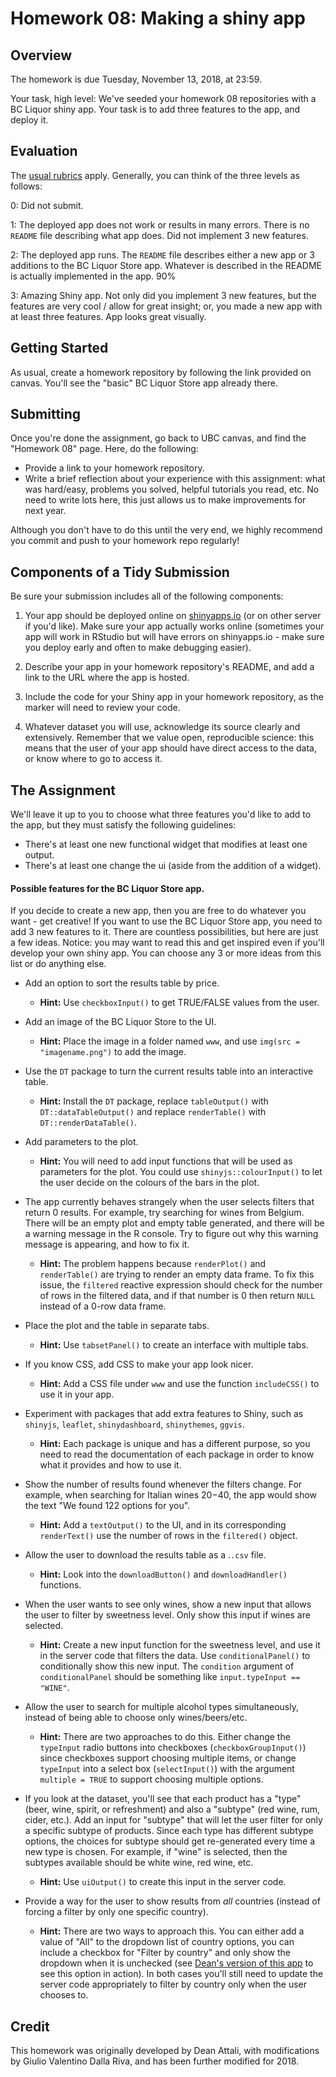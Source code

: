 # Homework 08: Making a shiny app

## Overview

The homework is due Tuesday, November 13, 2018, at 23:59.

Your task, high level: We've seeded your homework 08 repositories with a BC Liquor shiny app. Your task is to add three features to the app, and deploy it. 

## Evaluation

The [usual rubrics](http://stat545.com/Classroom/assignments/#evaluation) apply. Generally, you can think of the three levels as follows:

0: Did not submit.

1: The deployed app does not work or results in many errors. There is no `README` file describing what app does. Did not implement 3 new features.

2: The deployed app runs. The `README` file describes either a new app or 3 additions to the BC Liquor Store app. Whatever is described in the README is actually implemented in the app. 90%

3: Amazing Shiny app. Not only did you implement 3 new features, but the features are very cool / allow for great insight; or, you made a new app with at least three features. App looks great visually.

## Getting Started

As usual, create a homework repository by following the link provided on canvas. You'll see the "basic" BC Liquor Store app already there.

## Submitting

Once you're done the assignment, go back to UBC canvas, and find the "Homework 08" page. Here, do the following:

- Provide a link to your homework repository.
- Write a brief reflection about your experience with this assignment: what was hard/easy, problems you solved, helpful tutorials you read, etc. No need to write lots here, this just allows us to make improvements for next year.

Although you don't have to do this until the very end, we highly recommend you commit and push to your homework repo regularly!

## Components of a Tidy Submission

Be sure your submission includes all of the following components:

1. Your app should be deployed online on [shinyapps.io](http://www.shinyapps.io) (or on other server if you'd like). Make sure your app actually works online (sometimes your app will work in RStudio but will have errors on shinyapps.io - make sure you deploy early and often to make debugging easier).

2. Describe your app in your homework repository's README, and add a link to the URL where the app is hosted.

3. Include the code for your Shiny app in your homework repository, as the marker will need to review your code.

4. Whatever dataset you will use, acknowledge its source clearly and extensively. Remember that we value open, reproducible science: this means that the user of your app should have direct access to the data, or know where to go to access it.

## The Assignment

We'll leave it up to you to choose what three features you'd like to add to the app, but they must satisfy the following guidelines:

- There's at least one new functional widget that modifies at least one output.
- There's at least one change the ui (aside from the addition of a widget).


#### Possible features for the BC Liquor Store app.

If you decide to create a new app, then you are free to do whatever you want - get creative! If you want to use the BC Liquor Store app, you need to add 3 new features to it. There are countless possibilities, but here are just a few ideas. Notice: you may want to read this and get inspired even if you'll develop your own shiny app. You can choose any 3 or more ideas from this list or do anything else.

- Add an option to sort the results table by price.
    - **Hint:** Use `checkboxInput()` to get TRUE/FALSE values from the user.

- Add an image of the BC Liquor Store to the UI.
    - **Hint:** Place the image in a folder named `www`, and use `img(src = "imagename.png")` to add the image.

- Use the `DT` package to turn the current results table into an interactive table.
    - **Hint:** Install the `DT` package, replace `tableOutput()` with `DT::dataTableOutput()` and replace `renderTable()` with `DT::renderDataTable()`.

- Add parameters to the plot.
    - **Hint:** You will need to add input functions that will be used as parameters for the plot. You could use `shinyjs::colourInput()` to let the user decide on the colours of the bars in the plot.

- The app currently behaves strangely when the user selects filters that return 0 results. For example, try searching for wines from Belgium. There will be an empty plot and empty table generated, and there will be a warning message in the R console. Try to figure out why this warning message is appearing, and how to fix it.
    - **Hint:** The problem happens because `renderPlot()` and `renderTable()` are trying to render an empty data frame. To fix this issue, the `filtered` reactive expression should check for the number of rows in the filtered data, and if that number is 0 then return `NULL` instead of a 0-row data frame.

- Place the plot and the table in separate tabs.
    - **Hint:** Use `tabsetPanel()` to create an interface with multiple tabs.

- If you know CSS, add CSS to make your app look nicer.
    - **Hint:** Add a CSS file under `www` and use the function `includeCSS()` to use it in your app.

- Experiment with packages that add extra features to Shiny, such as `shinyjs`, `leaflet`, `shinydashboard`, `shinythemes`, `ggvis`.
    - **Hint:** Each package is unique and has a different purpose, so you need to read the documentation of each package in order to know what it provides and how to use it.

- Show the number of results found whenever the filters change. For example, when searching for Italian wines $20-$40, the app would show the text "We found 122 options for you".
    - **Hint:** Add a `textOutput()` to the UI, and in its corresponding `renderText()` use the number of rows in the `filtered()` object.

- Allow the user to download the results table as a .`.csv` file.
    - **Hint:** Look into the `downloadButton()` and `downloadHandler()` functions.

- When the user wants to see only wines, show a new input that allows the user to filter by sweetness level. Only show this input if wines are selected.
    - **Hint:** Create a new input function for the sweetness level, and use it in the server code that filters the data. Use `conditionalPanel()` to conditionally show this new input. The `condition` argument of `conditionalPanel` should be something like `input.typeInput == "WINE"`.

- Allow the user to search for multiple alcohol types simultaneously, instead of being able to choose only wines/beers/etc.
    - **Hint:** There are two approaches to do this. Either change the `typeInput` radio buttons into checkboxes (`checkboxGroupInput()`) since checkboxes support choosing multiple items, or change `typeInput` into a select box (`selectInput()`) with the argument `multiple = TRUE` to support choosing multiple options.

- If you look at the dataset, you'll see that each product has a "type" (beer, wine, spirit, or refreshment) and also a "subtype" (red wine, rum, cider, etc.). Add an input for "subtype" that will let the user filter for only a specific subtype of products. Since each type has different subtype options, the choices for subtype should get re-generated every time a new type is chosen. For example, if "wine" is selected, then the subtypes available should be white wine, red wine, etc.
    - **Hint:** Use `uiOutput()` to create this input in the server code.

- Provide a way for the user to show results from *all* countries (instead of forcing a filter by only one specific country).
    - **Hint:** There are two ways to approach this. You can either add a value of "All" to the dropdown list of country options, you can include a checkbox for "Filter by country" and only show the dropdown when it is unchecked (see [Dean's version of this app](http://daattali.com/shiny/bcl/) to see this option in action). In both cases you'll still need to update the server code appropriately to filter by country only when the user chooses to.

## Credit

This homework was originally developed by Dean Attali, with modifications by Giulio Valentino Dalla Riva, and has been further modified for 2018. 
